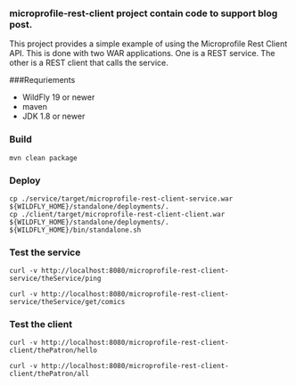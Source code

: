 ### microprofile-rest-client project contain code to support blog post.

This project provides a simple example of using the Microprofile Rest 
Client API. This is done with two WAR applications.  One is a REST service.
The other is a REST client that calls the service.
  
###Requriements
* WildFly 19 or newer
* maven
* JDK 1.8 or newer


### Build
```
mvn clean package
``` 

### Deploy
```
cp ./service/target/microprofile-rest-client-service.war ${WILDFLY_HOME}/standalone/deployments/.
cp ./client/target/microprofile-rest-client-client.war ${WILDFLY_HOME}/standalone/deployments/.
${WILDFLY_HOME}/bin/standalone.sh
``` 

### Test the service
```
curl -v http://localhost:8080/microprofile-rest-client-service/theService/ping
``` 
```
curl -v http://localhost:8080/microprofile-rest-client-service/theService/get/comics
``` 

### Test the client
```
curl -v http://localhost:8080/microprofile-rest-client-client/thePatron/hello
``` 
```
curl -v http://localhost:8080/microprofile-rest-client-client/thePatron/all
``` 

